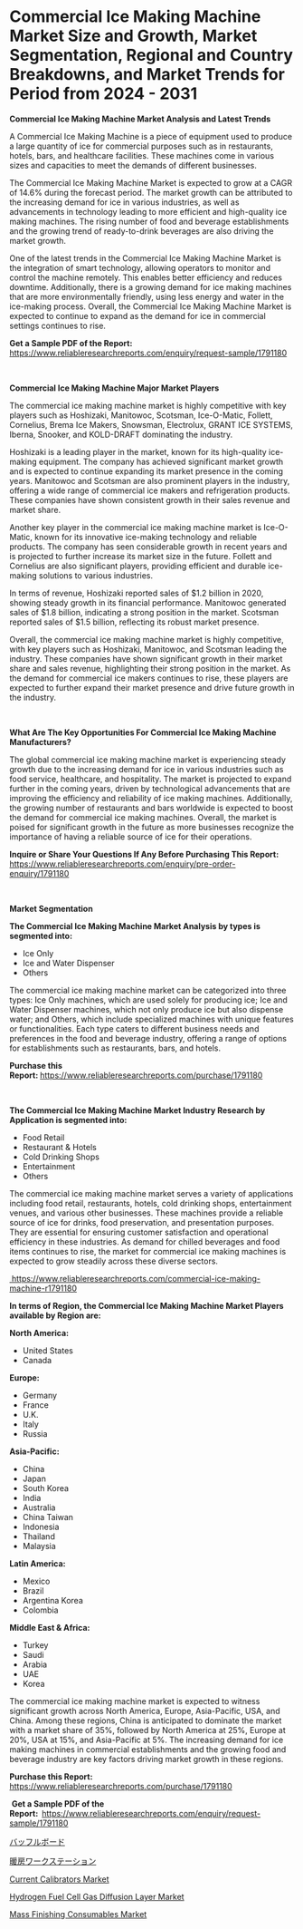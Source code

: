 <p><h1>Commercial Ice Making Machine Market Size and Growth, Market Segmentation, Regional and Country Breakdowns, and Market Trends for Period from 2024 -  2031</h1></p><p><strong>Commercial Ice Making Machine Market Analysis and Latest Trends</strong></p>
<p><p>A Commercial Ice Making Machine is a piece of equipment used to produce a large quantity of ice for commercial purposes such as in restaurants, hotels, bars, and healthcare facilities. These machines come in various sizes and capacities to meet the demands of different businesses.</p><p>The Commercial Ice Making Machine Market is expected to grow at a CAGR of 14.6% during the forecast period. The market growth can be attributed to the increasing demand for ice in various industries, as well as advancements in technology leading to more efficient and high-quality ice making machines. The rising number of food and beverage establishments and the growing trend of ready-to-drink beverages are also driving the market growth.</p><p>One of the latest trends in the Commercial Ice Making Machine Market is the integration of smart technology, allowing operators to monitor and control the machine remotely. This enables better efficiency and reduces downtime. Additionally, there is a growing demand for ice making machines that are more environmentally friendly, using less energy and water in the ice-making process. Overall, the Commercial Ice Making Machine Market is expected to continue to expand as the demand for ice in commercial settings continues to rise.</p></p>
<p><strong>Get a Sample PDF of the Report:&nbsp;</strong> <a href="https://www.reliableresearchreports.com/enquiry/request-sample/1791180">https://www.reliableresearchreports.com/enquiry/request-sample/1791180</a></p>
<p>&nbsp;</p>
<p><strong>Commercial Ice Making Machine Major Market Players</strong></p>
<p><p>The commercial ice making machine market is highly competitive with key players such as Hoshizaki, Manitowoc, Scotsman, Ice-O-Matic, Follett, Cornelius, Brema Ice Makers, Snowsman, Electrolux, GRANT ICE SYSTEMS, Iberna, Snooker, and KOLD-DRAFT dominating the industry.</p><p>Hoshizaki is a leading player in the market, known for its high-quality ice-making equipment. The company has achieved significant market growth and is expected to continue expanding its market presence in the coming years. Manitowoc and Scotsman are also prominent players in the industry, offering a wide range of commercial ice makers and refrigeration products. These companies have shown consistent growth in their sales revenue and market share.</p><p>Another key player in the commercial ice making machine market is Ice-O-Matic, known for its innovative ice-making technology and reliable products. The company has seen considerable growth in recent years and is projected to further increase its market size in the future. Follett and Cornelius are also significant players, providing efficient and durable ice-making solutions to various industries.</p><p>In terms of revenue, Hoshizaki reported sales of $1.2 billion in 2020, showing steady growth in its financial performance. Manitowoc generated sales of $1.8 billion, indicating a strong position in the market. Scotsman reported sales of $1.5 billion, reflecting its robust market presence.</p><p>Overall, the commercial ice making machine market is highly competitive, with key players such as Hoshizaki, Manitowoc, and Scotsman leading the industry. These companies have shown significant growth in their market share and sales revenue, highlighting their strong position in the market. As the demand for commercial ice makers continues to rise, these players are expected to further expand their market presence and drive future growth in the industry.</p></p>
<p>&nbsp;</p>
<p><strong>What Are The Key Opportunities For Commercial Ice Making Machine Manufacturers?</strong></p>
<p><p>The global commercial ice making machine market is experiencing steady growth due to the increasing demand for ice in various industries such as food service, healthcare, and hospitality. The market is projected to expand further in the coming years, driven by technological advancements that are improving the efficiency and reliability of ice making machines. Additionally, the growing number of restaurants and bars worldwide is expected to boost the demand for commercial ice making machines. Overall, the market is poised for significant growth in the future as more businesses recognize the importance of having a reliable source of ice for their operations.</p></p>
<p><strong>Inquire or Share Your Questions If Any Before Purchasing This Report:</strong> <a href="https://www.reliableresearchreports.com/enquiry/pre-order-enquiry/1791180">https://www.reliableresearchreports.com/enquiry/pre-order-enquiry/1791180</a></p>
<p>&nbsp;</p>
<p><strong>Market Segmentation</strong></p>
<p><strong>The Commercial Ice Making Machine Market Analysis by types is segmented into:</strong></p>
<p><ul><li>Ice Only</li><li>Ice and Water Dispenser</li><li>Others</li></ul></p>
<p><p>The commercial ice making machine market can be categorized into three types: Ice Only machines, which are used solely for producing ice; Ice and Water Dispenser machines, which not only produce ice but also dispense water; and Others, which include specialized machines with unique features or functionalities. Each type caters to different business needs and preferences in the food and beverage industry, offering a range of options for establishments such as restaurants, bars, and hotels.</p></p>
<p><strong>Purchase this Report:&nbsp;</strong><a href="https://www.reliableresearchreports.com/purchase/1791180">https://www.reliableresearchreports.com/purchase/1791180</a></p>
<p>&nbsp;</p>
<p><strong>The Commercial Ice Making Machine Market Industry Research by Application is segmented into:</strong></p>
<p><ul><li>Food Retail</li><li>Restaurant & Hotels</li><li>Cold Drinking Shops</li><li>Entertainment</li><li>Others</li></ul></p>
<p><p>The commercial ice making machine market serves a variety of applications including food retail, restaurants, hotels, cold drinking shops, entertainment venues, and various other businesses. These machines provide a reliable source of ice for drinks, food preservation, and presentation purposes. They are essential for ensuring customer satisfaction and operational efficiency in these industries. As demand for chilled beverages and food items continues to rise, the market for commercial ice making machines is expected to grow steadily across these diverse sectors.</p></p>
<p><a href="https://www.reliableresearchreports.com/commercial-ice-making-machine-r1791180">&nbsp;https://www.reliableresearchreports.com/commercial-ice-making-machine-r1791180</a></p>
<p><strong>In terms of Region, the Commercial Ice Making Machine Market Players available by Region are:</strong></p>
<p>
    <p> <strong> North America: </strong>
        <ul>
            <li>United States</li>
            <li>Canada</li>
        </ul>
        </p> 
    <p> <strong> Europe: </strong>
        <ul>
            <li>Germany</li>
            <li>France</li>
            <li>U.K.</li>
            <li>Italy</li>
            <li>Russia</li>
        </ul>
        </p> 
    <p> <strong> Asia-Pacific: </strong>
        <ul>
            <li>China</li>
            <li>Japan</li>
            <li>South Korea</li>
            <li>India</li>
            <li>Australia</li>
            <li>China Taiwan</li>
            <li>Indonesia</li>
            <li>Thailand</li>
            <li>Malaysia</li>
        </ul>
        </p> 
    <p> <strong> Latin America: </strong>
        <ul>
            <li>Mexico</li>
            <li>Brazil</li>
            <li>Argentina Korea</li>
            <li>Colombia</li>
        </ul>
        </p> 
    <p> <strong> Middle East & Africa: </strong>
        <ul>
            <li>Turkey</li>
            <li>Saudi</li>
            <li>Arabia</li>
            <li>UAE</li>
            <li>Korea</li>
        </ul>
    </p>
    </p>
<p><p>The commercial ice making machine market is expected to witness significant growth across North America, Europe, Asia-Pacific, USA, and China. Among these regions, China is anticipated to dominate the market with a market share of 35%, followed by North America at 25%, Europe at 20%, USA at 15%, and Asia-Pacific at 5%. The increasing demand for ice making machines in commercial establishments and the growing food and beverage industry are key factors driving market growth in these regions.</p></p>
<p><strong>Purchase this Report: </strong><a href="https://www.reliableresearchreports.com/purchase/1791180">https://www.reliableresearchreports.com/purchase/1791180</a></p>
<p>&nbsp;<strong>Get a Sample PDF of the Report:&nbsp;&nbsp;</strong><a href="https://www.reliableresearchreports.com/enquiry/request-sample/1791180">https://www.reliableresearchreports.com/enquiry/request-sample/1791180</a></p>
<p><strong></strong></p>
<p><p><a href="https://github.com/laurenreichert/Market-Research-Report-List-1/blob/main/306337629491.md">バッフルボード</a></p><p><a href="https://github.com/vtbvgl20191192/Market-Research-Report-List-1/blob/main/730720229490.md">暖房ワークステーション</a></p><p><a href="https://github.com/santosh758595/Market-Research-Report-List-4/blob/main/current-calibrators-market.md">Current Calibrators Market</a></p><p><a href="https://issuu.com/reportprime-2/docs/hydrogen-fuel-cell-gas-diffusion-layer-market-size">Hydrogen Fuel Cell Gas Diffusion Layer Market</a></p><p><a href="https://issuu.com/reportprime-2/docs/mass-finishing-consumables-market-size-2030.pptx">Mass Finishing Consumables Market</a></p></p>